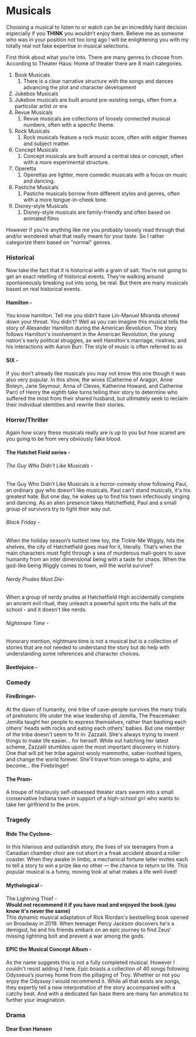 # Musicals

Choosing a musical to listen to or watch can be an incredibly hard decision especially if you **THINK** you wouldn’t enjoy them. Believe me as someone who was in your position not too long ago I will be enlightening you with my totally real not fake expertise in musical selections. 

First think about what you’re into. There are many genres to choose from.  
According to Theater Haus: Home of theater there are 8 main categories.

1. Book Musicals  
   1. There is a clear narrative structure with the songs and dances advancing the plot and character development  
2.  Jukebox Musicals  
   1. Jukebox musicals are built around pre-existing songs, often from a particular artist or era  
3. Revue Musicals  
   1. Revue musicals are collections of loosely connected musical numbers, often with a specific theme.  
4. Rock Musicals  
   1. Rock musicals feature a rock music score, often with edgier themes and subject matter.  
5. Concept Musicals  
   1. Concept musicals are built around a central idea or concept, often with a more experimental structure.  
6. Operetta  
   1. Operettas are lighter, more comedic musicals with a focus on music and dancing.   
7. Pastiche Musicals  
   1. Pastiche musicals borrow from different styles and genres, often with a more tongue-in-cheek tone.  
8. Disney-style Musicals  
   1. Disney-style musicals are family-friendly and often based on animated films

However if you're anything like me you probably loosely read through that and/or wondered what that really meant for your taste. So I rather categorize them based on “normal” genres.

### Historical

Now take the fact that it is historical with a grain of salt. You’re not going to get an exact retelling of historical events. They're walking around spontaneously breaking out into song, be real. But there are many musicals based on real historical events. 

#### Hamilton \- 

You know hamilton. Tell me you didn’t have Lin-Manuel Miranda shoved down your throat. You didn't? Well as you can imagine this musical tells the story of Alexander Hamilton during the American Revolution. The story follows Hamilton's involvement in the American Revolution, the young nation's early political struggles, as well Hamilton's marriage, rivalries, and his interactions with Aaron Burr. The style of music is often referred to as  

#### SIX \- 

If you don't already like musicals you may not know this one though it was also very popular. In this show, the wives (Catherine of Aragon, Anne Boleyn, Jane Seymour, Anna of Cleves, Katherine Howard, and Catherine Parr) of Henry the eighth  take turns telling their story to determine who suffered the most from their shared husband, but ultimately seek to reclaim their individual identities and rewrite their stories.

### Horror/Thriller

Again how scary these musicals really are is up to you but how scared are you going to be from very obviously fake blood.

#### The Hatchet Field series \- 

###### *The Guy Who Didn't Like Musicals \-* 

The Guy Who Didn’t Like Musicals is a horror-comedy show following Paul, an ordinary guy who doesn’t like musicals. Paul can't stand musicals, it's his greatest hate. But one day, he wakes up to find his town infectiously singing and dancing. As an alien presence takes Hatchetfield, Paul and a small group of survivors try to fight their way out.

###### *Black Friday \-* 

When the holiday season’s hottest new toy, the Tickle-Me Wiggly, hits the shelves, the city of Hatchetfield goes mad for it, literally. That’s when the main characters must fight through a sea of murderous mall-goers to save humanity from an inter dimensional being with a taste for chaos. When the god-like being Wiggly comes to town, will the world survive?

###### *Nerdy Prudes Must Die-* 

When a group of nerdy prudes at Hatchetfield High accidentally complete an ancient evil ritual, they unleash a powerful spirit into the halls of the school \- and it doesn't like nerds.

###### *Nightmare Time \-* 

Honorary mention, nightmare time is not a musical but is a collection of stories that are not needed to understand the story but do help with understanding some references and character choices. 

#### Beetlejuice \-

### Comedy

#### 

#### FireBringer-

At the dawn of humanity, one tribe of cave-people survives the many trials of prehistoric life under the wise leadership of Jemilla, The Peacemaker. Jemilla taught her people to express themselves, rather than bashing each others' heads with rocks and eating each others' babies. But one member of the tribe doesn't seem to fit in: Zazzalil. She's always trying to invent things to make life easier… for herself. While out hatching her latest scheme, Zazzalil stumbles upon the most important discovery in history. One that will pit her tribe against wooly mammoths, saber-toothed tigers, and change the world forever. She'll travel from omega to alpha, and become… the Firebringer\!

#### The Prom- 

A troupe of hilariously self-obsessed theater stars swarm into a small conservative Indiana town in support of a high-school girl who wants to take her girlfriend to the prom.

### Tragedy 

#### Ride The Cyclone-

In this hilarious and outlandish story, the lives of six teenagers from a Canadian chamber choir are cut short in a freak accident aboard a roller coaster. When they awake in limbo, a mechanical fortune teller invites each to tell a story to win a prize like no other — the chance to return to life. This popular musical is a funny, moving look at what makes a life well-lived\!

#### Mythological \- 

The Lightning Thief \-  
**Would not recommend it if you have read and enjoyed the book.(you know it's never the same)**  
This dynamic musical adaptation of Rick Riordan's bestselling book opened on Broadway in 2019\. When teenager Percy Jackson discovers he's a demigod, he and his friends embark on an epic journey to find Zeus' missing lightning bolt and prevent a war among the gods. 

#### EPIC the Musical Concept Album \- 

As the name suggests this is not a fully completed musical. However I couldn't resist adding it here. Epic boasts a collection of 40 songs following Odysseus’s journey home from the pillaging of Troy. Whether or not you enjoy the Odyssey I would recommend it. While all that exists are songs, they expertly tell a new interpretation of the story accompanied with a catchy beat. And with a dedicated fan base there are many fan animatics to further your imagination.

### Drama

#### Dear Evan Hansen

